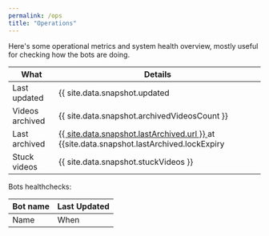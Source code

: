 ```yaml
---
permalink: /ops
title: "Operations"
---
```


Here's some operational metrics and system health overview, mostly useful for checking how the bots are doing.

|What|Details|
|-|-|
| Last updated    | {{ site.data.snapshot.updated                                                         | date: "%Y-%m-%d %H:%M:%S" }} |
| Videos archived | {{ site.data.snapshot.archivedVideosCount }}                                          |
| Last archived   | <a href="{{ site.data.snapshot.lastArchived.url }}" target=_blank>{{ site.data.snapshot.lastArchived.url }} </a> at {{site.data.snapshot.lastArchived.lockExpiry | date: "%Y-%m-%d %H:%M:%S" }} |
| Stuck videos    | {{ site.data.snapshot.stuckVideos }}                                                  |

Bots healthchecks:

| Bot name | Last Updated |
| -------- | ------------ |
| Name     | When         |
